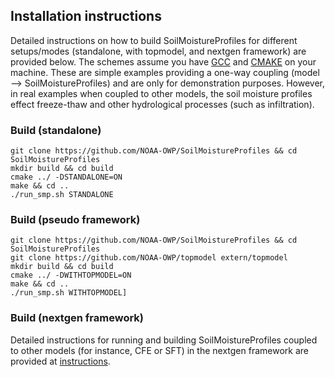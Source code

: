 ## Installation instructions
Detailed instructions on how to build SoilMoistureProfiles for different setups/modes (standalone, with topmodel, and nextgen framework) are provided below. The schemes assume you have [GCC](https://gcc.gnu.org) and [CMAKE](https://cmake.org/) on your machine. These are simple examples providing a one-way coupling (model --> SoilMoistureProfiles) and are only for demonstration purposes. However, in real examples when coupled to other models, the soil moisture profiles effect freeze-thaw and other hydrological processes (such as infiltration).

### Build (standalone)
 ```
 git clone https://github.com/NOAA-OWP/SoilMoistureProfiles && cd SoilMoistureProfiles
 mkdir build && cd build
 cmake ../ -DSTANDALONE=ON
 make && cd ..
 ./run_smp.sh STANDALONE 
 ```

### Build (pseudo framework)
 ```
 git clone https://github.com/NOAA-OWP/SoilMoistureProfiles && cd SoilMoistureProfiles 
 git clone https://github.com/NOAA-OWP/topmodel extern/topmodel
 mkdir build && cd build
 cmake ../ -DWITHTOPMODEL=ON
 make && cd ..
 ./run_smp.sh WITHTOPMODEL] 
 ```
 
 ### Build (nextgen framework)
 Detailed instructions for running and building SoilMoistureProfiles coupled to other models (for instance, CFE or SFT) in the nextgen framework are provided at [instructions](https://github.com/NOAA-OWP/SoilFreezeThaw/blob/master/INSTALL.md).
 